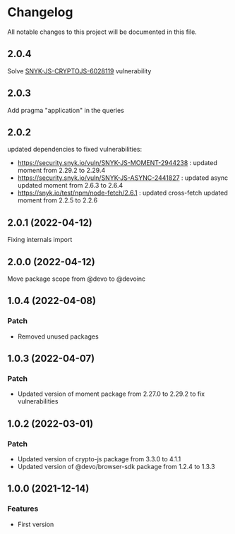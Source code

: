 # Changelog

All notable changes to this project will be documented in this file.

## 2.0.4

Solve [SNYK-JS-CRYPTOJS-6028119](https://github.com/DevoInc/applications-builder/commit/f548ae561c1f0617b3e82880334834ec0a9c891f) vulnerability

## 2.0.3

Add pragma "application" in the queries

## 2.0.2

updated dependencies to fixed vulnerabilities:

- https://security.snyk.io/vuln/SNYK-JS-MOMENT-2944238 : updated moment from 2.29.2 to 2.29.4
- https://security.snyk.io/vuln/SNYK-JS-ASYNC-2441827 : updated async updated moment from 2.6.3 to 2.6.4
- https://snyk.io/test/npm/node-fetch/2.6.1 : updated cross-fetch updated moment from 2.2.5 to 2.2.6

## 2.0.1 (2022-04-12)

Fixing internals import

## 2.0.0 (2022-04-12)

Move package scope from @devo to @devoinc

## 1.0.4 (2022-04-08)

### Patch

- Removed unused packages

## 1.0.3 (2022-04-07)

### Patch

- Updated version of moment package from 2.27.0 to 2.29.2 to fix vulnerabilities

## 1.0.2 (2022-03-01)

### Patch

- Updated version of crypto-js package from 3.3.0 to 4.1.1
- Updated version of @devo/browser-sdk package from 1.2.4 to 1.3.3

## 1.0.0 (2021-12-14)

### Features

- First version
